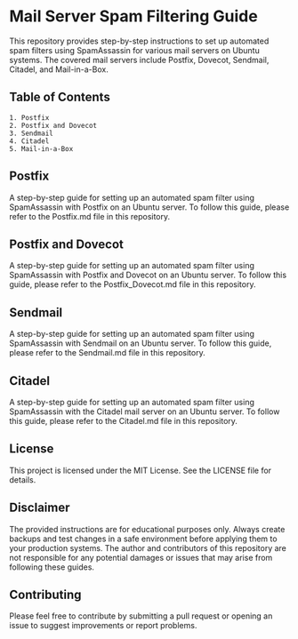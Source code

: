 # Mail Server Spam Filtering Guide

This repository provides step-by-step instructions to set up automated spam filters using SpamAssassin for various mail servers on Ubuntu systems. The covered mail servers include Postfix, Dovecot, Sendmail, Citadel, and Mail-in-a-Box.

## Table of Contents

    1. Postfix 
    2. Postfix and Dovecot
    3. Sendmail
    4. Citadel
    5. Mail-in-a-Box

## Postfix

A step-by-step guide for setting up an automated spam filter using SpamAssassin with Postfix on an Ubuntu server. To follow this guide, please refer to the Postfix.md file in this repository.

## Postfix and Dovecot

A step-by-step guide for setting up an automated spam filter using SpamAssassin with Postfix and Dovecot on an Ubuntu server. To follow this guide, please refer to the Postfix_Dovecot.md file in this repository.

## Sendmail

A step-by-step guide for setting up an automated spam filter using SpamAssassin with Sendmail on an Ubuntu server. To follow this guide, please refer to the Sendmail.md file in this repository.

## Citadel

A step-by-step guide for setting up an automated spam filter using SpamAssassin with the Citadel mail server on an Ubuntu server. To follow this guide, please refer to the Citadel.md file in this repository.

## License

This project is licensed under the MIT License. See the LICENSE file for details.

## Disclaimer

The provided instructions are for educational purposes only. Always create backups and test changes in a safe environment before applying them to your production systems. The author and contributors of this repository are not responsible for any potential damages or issues that may arise from following these guides.

## Contributing
Please feel free to contribute by submitting a pull request or opening an issue to suggest improvements or report problems.
